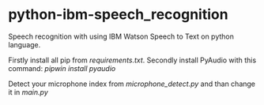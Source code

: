 # python-ibm-speech_recognition
Speech recognition with using IBM Watson Speech to Text on python language. 

<p>Firstly install all pip from <i>requirements.txt</i>. Secondly install PyAudio with this command: <i>pipwin install pyaudio</i></p>
<p>Detect your microphone index from <i>microphone_detect.py</i> and than change it in <i>main.py</i></p>
